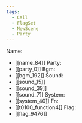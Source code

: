 ```yaml
---
tags:
  - Call
  - FlagSet
  - NewScene
  - Party
---
```

Name:
- [[name_84]]
Party:
- [[party_0]]
Bgm:
- [[bgm_192]]
Sound:
- [[sound_15]]
- [[sound_39]]
- [[sound_7]]
System:
- [[system_40]]
Fn:
- [[t0100_function4]]
Flag:
- [[flag_9476]]

